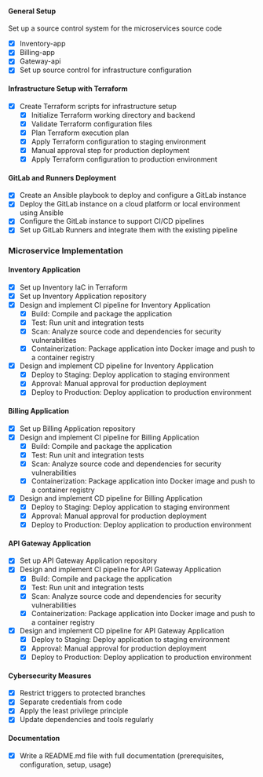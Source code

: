 #### General Setup
Set up a source control system for the microservices source code
  - [x] Inventory-app
  - [x] Billing-app
  - [x] Gateway-api
- [x] Set up source control for infrastructure configuration

#### Infrastructure Setup with Terraform
- [x] Create Terraform scripts for infrastructure setup
  - [x] Initialize Terraform working directory and backend
  - [x] Validate Terraform configuration files
  - [x] Plan Terraform execution plan
  - [x] Apply Terraform configuration to staging environment
  - [x] Manual approval step for production deployment
  - [x] Apply Terraform configuration to production environment

#### GitLab and Runners Deployment
- [x] Create an Ansible playbook to deploy and configure a GitLab instance
- [x] Deploy the GitLab instance on a cloud platform or local environment using Ansible
- [x] Configure the GitLab instance to support CI/CD pipelines
- [x] Set up GitLab Runners and integrate them with the existing pipeline

### Microservice Implementation

#### Inventory Application
- [x] Set up Inventory IaC in Terraform
- [x] Set up Inventory Application repository
- [x] Design and implement CI pipeline for Inventory Application
  - [x] Build: Compile and package the application
  - [x] Test: Run unit and integration tests
  - [x] Scan: Analyze source code and dependencies for security vulnerabilities
  - [x] Containerization: Package application into Docker image and push to a container registry
- [x] Design and implement CD pipeline for Inventory Application
  - [x] Deploy to Staging: Deploy application to staging environment
  - [x] Approval: Manual approval for production deployment
  - [x] Deploy to Production: Deploy application to production environment

#### Billing Application
- [x] Set up Billing Application repository
- [x] Design and implement CI pipeline for Billing Application
  - [x] Build: Compile and package the application
  - [x] Test: Run unit and integration tests
  - [x] Scan: Analyze source code and dependencies for security vulnerabilities
  - [x] Containerization: Package application into Docker image and push to a container registry
- [x] Design and implement CD pipeline for Billing Application
  - [x] Deploy to Staging: Deploy application to staging environment
  - [x] Approval: Manual approval for production deployment
  - [x] Deploy to Production: Deploy application to production environment

#### API Gateway Application
- [x] Set up API Gateway Application repository
- [x] Design and implement CI pipeline for API Gateway Application
  - [x] Build: Compile and package the application
  - [x] Test: Run unit and integration tests
  - [x] Scan: Analyze source code and dependencies for security vulnerabilities
  - [x] Containerization: Package application into Docker image and push to a container registry
- [x] Design and implement CD pipeline for API Gateway Application
  - [x] Deploy to Staging: Deploy application to staging environment
  - [x] Approval: Manual approval for production deployment
  - [x] Deploy to Production: Deploy application to production environment

#### Cybersecurity Measures
- [x] Restrict triggers to protected branches
- [x] Separate credentials from code
- [x] Apply the least privilege principle
- [x] Update dependencies and tools regularly

#### Documentation
- [x] Write a README.md file with full documentation (prerequisites, configuration, setup, usage)